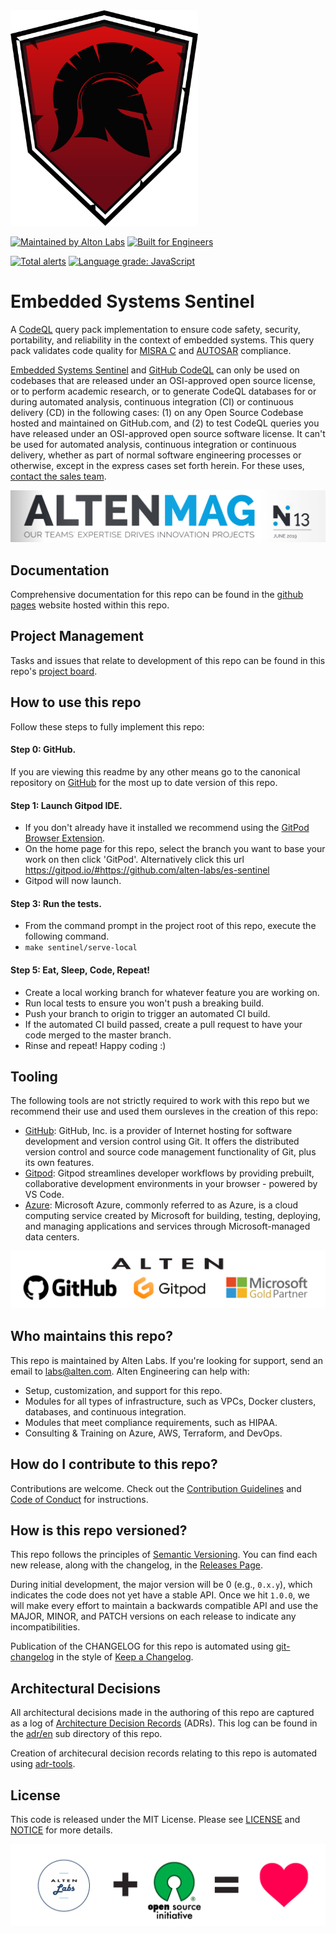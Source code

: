 <a href="https://github.com/alten-labs/es-sentinel" target="_blank">
<img src=".assets/es-sentinel.png" width="300" />
</a>

[![Maintained by Alton Labs](https://img.shields.io/badge/maintained%20by-alten%20labs-0FA2DF)](https://alten.com/) 
[![Built for Engineers](https://img.shields.io/badge/project-embedded%20systems%20sentinel-0FA2DF)](https://github.com/alten-labs/es-sentinel)

[![Total alerts](https://img.shields.io/lgtm/alerts/g/alten-labs/es-sentinel.svg?logo=lgtm&logoWidth=18)](https://lgtm.com/projects/g/alten-labs/es-sentinel/alerts/)
[![Language grade: JavaScript](https://img.shields.io/lgtm/grade/javascript/g/alten-labs/es-sentinel.svg?logo=lgtm&logoWidth=18)](https://lgtm.com/projects/g/alten-labs/es-sentinel/context:javascript)

# Embedded Systems Sentinel
A [CodeQL](https://securitylab.github.com/tools/codeql/) query pack implementation to ensure code safety, security, portability, and reliability in the context of embedded systems. This query pack validates code quality for [MISRA C](https://en.wikipedia.org/wiki/MISRA_C) and [AUTOSAR](https://www.autosar.org/) compliance.

[Embedded Systems Sentinel](https://alten-labs.github.io/es-sentinel/) and [GitHub CodeQL](https://securitylab.github.com/tools/codeql/) can only be used on codebases that are released under an OSI-approved open source license, or to perform academic research, or to generate CodeQL databases for or during automated analysis, continuous integration (CI) or continuous delivery (CD) in the following cases: (1) on any Open Source Codebase hosted and maintained on GitHub.com, and (2) to test CodeQL queries you have released under an OSI-approved open source software license. It can't be used for automated analysis, continuous integration or continuous delivery, whether as part of normal software engineering processes or otherwise, except in the express cases set forth herein. For these uses, [contact the sales team](mailto:labs@alten.com?subject=es%20sentinel%20sales).

<a href="https://fr.calameo.com/read/004893352f8d0da97afea" target="_blank">
<img src=".assets/alten-mag.png" />
</a>

## Documentation

Comprehensive documentation for this repo can be found in the [github pages](https://alten-labs.github.io/es-sentinel/) website hosted within this repo.

## Project Management

Tasks and issues that relate to development of this repo can be found in this repo's [project board](https://github.com/alten-labs/es-sentinel/projects/1).

## How to use this repo

Follow these steps to fully implement this repo:


#### Step 0: GitHub.
If you are viewing this readme by any other means go to the canonical repository on [GitHub](https://github.com/alten-labs/es-sentinel) for the most up to date version of this repo.

#### Step 1: Launch Gitpod IDE.
- If you don't already have it installed we recommend using the [GitPod Browser Extension](https://www.gitpod.io/docs/browser-extension/).
- On the home page for this repo, select the branch you want to base your work on then click 'GitPod'. Alternatively click this url https://gitpod.io/#https://github.com/alten-labs/es-sentinel
- Gitpod will now launch.

#### Step 3: Run the tests.
- From the command prompt in the project root of this repo, execute the following command.
- `make sentinel/serve-local`

#### Step 5: Eat, Sleep, Code, Repeat!
- Create a local working branch for whatever feature you are working on.
- Run local tests to ensure you won't push a breaking build.
- Push your branch to origin to trigger an automated CI build.
- If the automated CI build passed, create a pull request to have your code merged to the master branch.
- Rinse and repeat! Happy coding :)


## Tooling

The following tools are not strictly required to work with this repo but we recommend their use and used them oursleves in the creation of this repo:
- [GitHub](https://GitHub.com): GitHub, Inc. is a provider of Internet hosting for software development and version control using Git. It offers the distributed version control and source code management functionality of Git, plus its own features. 
- [Gitpod](https://www.gitpod.io/): Gitpod streamlines developer workflows by providing prebuilt, collaborative development environments in your browser - powered by VS Code.
- [Azure](https://azure.microsoft.com/): Microsoft Azure, commonly referred to as Azure, is a cloud computing service created by Microsoft for building, testing, deploying, and managing applications and services through Microsoft-managed data centers.

<a href="https://alten.com/" target="_blank">
<img src=".assets/alten-gh-gp-ms-partner.png" />
</a>


## Who maintains this repo?

This repo is maintained by Alten Labs. If you're looking for support, send an email to [labs@alten.com](mailto:labs@alten.com?subject=es%20sentinel%20sales).
Alten Engineering can help with:

- Setup, customization, and support for this repo.
- Modules for all types of infrastructure, such as VPCs, Docker clusters, databases, and continuous integration.
- Modules that meet compliance requirements, such as HIPAA.
- Consulting & Training on Azure, AWS, Terraform, and DevOps.
## How do I contribute to this repo?

Contributions are welcome. Check out the
[Contribution Guidelines](/CONTRIBUTING.md) and 
[Code of Conduct](/CONDUCT.md) for instructions.

## How is this repo versioned?

This repo follows the principles of [Semantic Versioning](http://semver.org/). You can find each new release,
along with the changelog, in the [Releases Page](../../releases).

During initial development, the major version will be 0 (e.g., `0.x.y`), which indicates the code does not yet have a
stable API. Once we hit `1.0.0`, we will make every effort to maintain a backwards compatible API and use the MAJOR,
MINOR, and PATCH versions on each release to indicate any incompatibilities.

Publication of the CHANGELOG for this repo is automated using [git-changelog](https://github.com/git-chglog/git-chglog) in the style of [Keep a Changelog](https://keepachangelog.com/en/1.0.0/).

## Architectural Decisions

All architectural decisions made in the authoring of this repo are captured as a log of [Architecture Decision Records](http://thinkrelevance.com/blog/2011/11/15/documenting-architecture-decisions) (ADRs). This log can be found in the [adr/en](adr/en) sub directory of this repo.

Creation of architecural decision records relating to this repo is automated using [adr-tools](https://github.com/npryce/adr-tools).

## License

This code is released under the MIT License. Please see
[LICENSE](/LICENSE) and [NOTICE](/NOTICE) for more details.

<a href="https://opensource.org/" target="_blank">
<img src=".assets/al-osi-love.png" />
</a>
